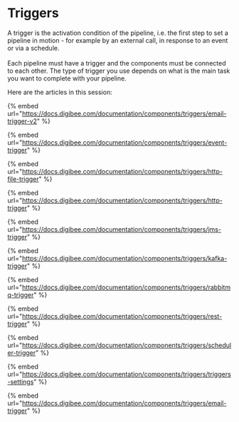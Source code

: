 # Triggers

A trigger is the activation condition of the pipeline, i.e. the first step to set a pipeline in motion - for example by an external call, in response to an event or via a schedule. \
\
Each pipeline must have a trigger and the components must be connected to each other. The type of trigger you use depends on what is the main task you want to complete with your pipeline.

Here are the articles in this session:

{% embed url="https://docs.digibee.com/documentation/components/triggers/email-trigger-v2" %}

{% embed url="https://docs.digibee.com/documentation/components/triggers/event-trigger" %}

{% embed url="https://docs.digibee.com/documentation/components/triggers/http-file-trigger" %}

{% embed url="https://docs.digibee.com/documentation/components/triggers/http-trigger" %}

{% embed url="https://docs.digibee.com/documentation/components/triggers/jms-trigger" %}

{% embed url="https://docs.digibee.com/documentation/components/triggers/kafka-trigger" %}

{% embed url="https://docs.digibee.com/documentation/components/triggers/rabbitmq-trigger" %}

{% embed url="https://docs.digibee.com/documentation/components/triggers/rest-trigger" %}

{% embed url="https://docs.digibee.com/documentation/components/triggers/scheduler-trigger" %}

{% embed url="https://docs.digibee.com/documentation/components/triggers/triggers-settings" %}

{% embed url="https://docs.digibee.com/documentation/components/triggers/email-trigger" %}
